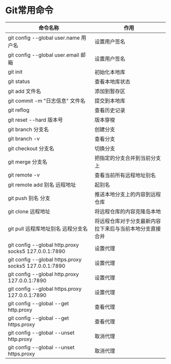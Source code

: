 # Git常用命令

| 命令名称                             | 作用                                                     |
| ------------------------------------ | -------------------------------------------------------- |
| git config --global user.name 用户名 | 设置用户签名                                             |
| git config --global user.email 邮箱  | 设置用户签名                                             |
| git init                             | 初始化本地库                                             |
| git status                           | 查看本地库状态                                           |
| git add 文件名                       | 添加到暂存区                                             |
| git commit -m "日志信息" 文件名      | 提交到本地库                                             |
| git reflog                           | 查看历史记录                                             |
| git reset --hard 版本号              | 版本穿梭                                                 |
| git branch 分支名                    | 创建分支                                                 |
| git branch -v                        | 查看分支                                                 |
| git checkout 分支名                  | 切换分支                                                 |
| git merge 分支名                     | 把指定的分支合并到当前分支上                             |
| git remote -v                        | 查看当前所有远程地址别名                                 |
| git remote add 别名 远程地址         | 起别名                                                   |
| git push 别名 分支                   | 推送本地分支上的内容到远程仓库                           |
| git clone 远程地址                   | 将远程仓库的内容克隆岛本地                               |
| git pull 远程库地址别名 远程分支名   | 将远程仓库对于分支最新内容拉下来后与当前本地分支直接合并 |
| git config --global http.proxy socks5 127.0.0.1:7890   | 设置代理 |
| git config --global https.proxy socks5 127.0.0.1:7890   | 设置代理 |
| git config --global http.proxy 127.0.0.1:7890   | 设置代理 |
| git config --global https.proxy 127.0.0.1:7890   | 设置代理 |
| git config --global --get http.proxy  | 查看代理 |
| git config --global --get https.proxy  | 查看代理 |
| git config --global --unset http.proxy  | 取消代理 |
| git config --global --unset https.proxy  | 取消代理 |























